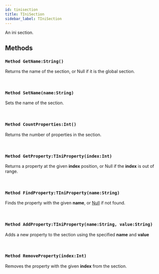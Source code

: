 ```yaml
---
id: tinisection
title: TIniSection
sidebar_label: TIniSection
---
```


An ini section.


## Methods

### `Method GetName:String()`

Returns the name of the section, or Null if it is the global section.

<br/>

### `Method SetName(name:String)`

Sets the name of the section.

<br/>

### `Method CountProperties:Int()`

Returns the number of properties in the section.

<br/>

### `Method GetProperty:TIniProperty(index:Int)`

Returns a property at the given <b>index</b> position, or Null if the <b>index</b> is out of range.

<br/>

### `Method FindProperty:TIniProperty(name:String)`

Finds the property with the given <b>name</b>, or [Null](../../../brl/brl.blitz/#null) if not found.

<br/>

### `Method AddProperty:TIniProperty(name:String, value:String)`

Adds a new property to the section using the specified <b>name</b> and <b>value</b>

<br/>

### `Method RemoveProperty(index:Int)`

Removes the property with the given <b>index</b> from the section.

<br/>

